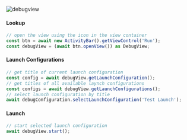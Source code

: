 ![debugview](https://user-images.githubusercontent.com/4181232/122539414-e0dfd700-d027-11eb-9c72-f1745d7bb3c7.png)

#### Lookup
```typescript
// open the view using the icon in the view container
const btn = await new ActivityBar().getViewControl('Run');
const debugView = (await btn.openView()) as DebugView;
```

#### Launch Configurations
```typescript
// get title of current launch configuration
const config = await debugView.getLaunchConfiguration();
// get titles of all available laynch configurations
const configs = await debugView.getLaunchConfigurations();
// select launch configuration by title
await debugConfiguration.selectLaunchConfiguration('Test Launch');
```

#### Launch
```typescript
// start selected launch configuration
await debugView.start();
```